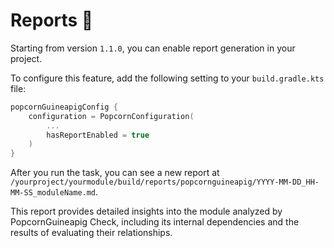 # Reports 📃

Starting from version `1.1.0`, you can enable report generation in your project.

To configure this feature, add the following setting to your `build.gradle.kts` file:

```kotlin
popcornGuineapigConfig {
    configuration = PopcornConfiguration(
        ...
        hasReportEnabled = true
    )
}
```

After you run the task, you can see a new report at 
`/yourproject/yourmodule/build/reports/popcornguineapig/YYYY-MM-DD_HH-MM-SS_moduleName.md`.

This report provides detailed insights into the module analyzed by PopcornGuineapig Check, including its 
internal dependencies and the results of evaluating their relationships.